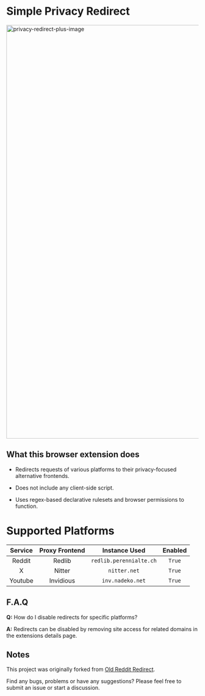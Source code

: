 # Simple Privacy Redirect

<img width="1920" height="1080" alt="privacy-redirect-plus-image" src="https://github.com/user-attachments/assets/2267a677-5dc5-4fa1-aa34-9ffe3f5ad8e6" />


## What this browser extension does
- Redirects requests of various platforms to their privacy-focused alternative frontends.
  
- Does not include any client-side script.

- Uses regex-based declarative rulesets and browser permissions to function.

# Supported Platforms

|Service|Proxy Frontend|Instance Used|Enabled|
|:---:|:---:|:---:|:---:|
|Reddit|Redlib|`redlib.perennialte.ch`|`True`|
|X|Nitter|`nitter.net`|`True`|
|Youtube|Invidious|`inv.nadeko.net`|`True`|
  
## F.A.Q

**Q:** How do I disable redirects for specific platforms?

**A:** Redirects can be disabled by removing site access for related domains in the extensions details page.

## Notes

This project was originally forked from [Old Reddit Redirect](https://github.com/tom-james-watson/old-reddit-redirect).

Find any bugs, problems or have any suggestions? Please feel free to submit an issue or start a discussion.
